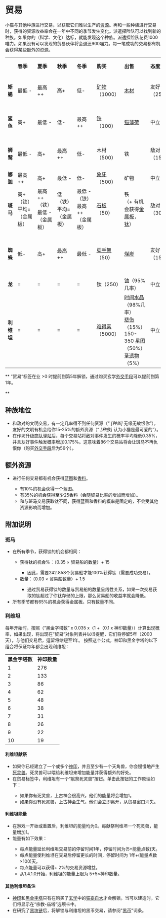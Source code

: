 # 贸易

  小猫与其他种族进行交易，以获取它们难以生产的<a href="?file=003-资源大全/005-资源介绍">资源</a>。再和一些种族进行交易时，获得的资源收益率会在一年中不同的季节发生变化。派遣探险队可以找到新的种族，如果你的（科学、文化）达标，就能发现这个种族。派遣探险队花费1000喵力。如果没有可以发现的贸易伙伴将会退还900喵力。每一笔成功的交易都有机会获得某些额外的资源。

  <table class="tb-maoyi">
   <tbody>
<tr>
<td></td>
<td><strong>春季</strong></td>
<td><strong>夏季</strong></td>
<td><strong>秋季</strong></td>
<td><strong>冬季</strong></td>
<td><strong>购买</strong></td>
<td><strong>出售</strong></td>
<td><strong>态度</strong></td>
<td><strong>先决条件</strong></td>
</tr>
<tr>
<td><strong>蜥蜴</strong></td>
<td>最低 - </td>
<td>最高++</td>
<td>高+</td>
<td>低-</td>
<td><a href="?file=003-资源大全/03-矿物">矿物</a>（1000）</td>
<td><a href="?file=003-资源大全/02-木材">木材</a></td>
<td>友好（25%）</td>
<td>发展到20年以上</td>
</tr>
<tr>
<td><strong>鲨鱼</strong></td>
<td>高+</td>
<td>最低 - </td>
<td>低-</td>
<td>最高++</td>
<td><a href="?file=003-资源大全/05-铁">铁</a>（100）</td>
<td><a href="?file=003-资源大全/01-猫薄荷">猫薄荷</a></td>
<td>中立</td>
<td>发展到20年以上</td>
</tr>
<tr>
<td><strong>狮鹫</strong></td>
<td>最低 - </td>
<td>高+</td>
<td>最高++</td>
<td>低-</td>
<td>木材（500）</td>
<td>铁</td>
<td>敌对（15%）</td>
<td>发展到20年以上</td>
</tr>
<tr>
<td><strong>娜迦</strong></td>
<td>最高++</td>
<td>高+</td>
<td>最低 - </td>
<td>低-</td>
<td><a href="?file=003-资源大全/43-象牙">象牙</a>（500）</td>
<td>矿物</td>
<td>中立</td>
<td>1500 <a href="?file=003-资源大全/15-文化">文化</a></td>
</tr>
<tr>
<td><strong>斑马</strong></td>
<td>高+（铁）<br style="clear:both" />平均=（金属板）</td>
<td>最高++（铁）<br style="clear:both" />最低 - （金属板）</td>
<td>低（铁）<br style="clear:both" />平均=（金属板）</td>
<td>最低 - （铁）<br style="clear:both" />最高++（金属板）</td>
<td><a href="?file=003-资源大全/28-石板">石板</a>（50）</td>
<td>铁<br style="clear:both" />（+ 有机会获得<a href="?file=003-资源大全/30-金属板">金属板</a>，<a href="?file=003-资源大全/09-钛">钛</a>）</td>
<td>敌对（30%）</td>
<td><a href="?file=003-资源大全/26-贸易船">船</a></td>
</tr>
<tr>
<td><strong>蜘蛛</strong></td>
<td>低-</td>
<td>高+</td>
<td>最高++</td>
<td>最低 - </td>
<td><a href="?file=003-资源大全/25-脚手架">脚手架</a>（50）</td>
<td><a href="?file=003-资源大全/04-煤">煤炭</a></td>
<td>友好（15%）</td>
<td>100<a href="?file=003-资源大全/26-贸易船">船，<br style="clear:both" /><a href="?file=001-猫咪百科/03-科学">科学</a>上限达到125K</td>
</tr>
<tr>
<td><strong>龙</strong></td>
<td>=</td>
<td>=</td>
<td>=</td>
<td>=</td>
<td>钛（250）</td>
<td><a href="?file=003-资源大全/10-铀">铀</a>（95%几率）</td>
<td>中立</td>
<td><a href="?file=001-猫咪百科/03-科学/01-科学#核裂变">核裂变</a></td>
</tr>
<tr>
<td><strong>利维坦</strong></td>
<td>=</td>
<td>=</td>
<td>=</td>
<td>=</td>
<td><a href="?file=003-资源大全/11-难得素">难得素</a>（5000）</td>
<td><a href="?file=003-资源大全/20-时间水晶">时间水晶</a>（98%几率）<br style="clear:both" /> <a href="?file=003-资源大全/21-悲伤">悲伤</a>（15%）<br style="clear:both" />150-350 <a href="?file=003-资源大全/19-星图">星图</a>（50%）<br style="clear:both" /><a href="#relic">圣遗物</a>（5%）</td>
<td>中立</td>
<td><a href="?file=001-猫咪百科/06-宗教/001-庙塔#黑金字塔">黑金字塔</a></td>
</tr>
   </tbody>
</table>

** “贸易”标签在业 >0 时提前到第5年解锁，通过购买玄学<a href="?file=001-猫咪百科/03-科学/02-玄学#外交手段">外交手段</a>可以提前到第1年。<br style="clear:both" /> <br style="clear:both" /> **

## 种族地位

  <ul>
   <li>和敌对的文明交易，有一定几率得不到任何资源（“ <em>[种族]</em> 无缘无故恨你”），友好的文明有机会给你15-25%的额外资源（“ <em>[种族]</em> 认为小猫是最可爱的”）。</li>
   <li>在作坊升级<a href="?file=001-猫咪百科/04-工坊/01-升级#商队驿站">商队驿站</a>后，每个交易站将敌对事件发生的概率平均降低0.35%，并且友好事件触发概率增加0.175%。这意味着86个交易站将会让斑马不再仇恨你（购买<a href="?file=001-猫咪百科/03-科学/02-玄学#外交手段">外交手段</a>后为56个）。</li>
  </ul>

## 额外资源
  <ul>
   <li>进行任何交易都有机会获得<a href="?file=003-资源大全/37-蓝图">蓝图</a>和<a href="?file=003-资源大全/44-香料">香料</a>。</li>
   <ul>
<li> 有10%的机会获得一个蓝图。</li>
<li> 有35%的机会获得至少25香料（会随贸易比率的增加而增加）。</li>
<li> 和与斑马交易获取钛不同，获得蓝图和香料的概率是固定的，不会受其他资源影响而增加。</li>
   </ul>
  </ul>

## 附加说明

### 斑马
   <ul>
<li> 在所有季节，获得钛的机会都相同：</li>
<ul>
<li> 获得钛的机会%：（0.35 × 贸易船的数量）+ 15 </li>
<ul>
 <li> 因此，需要242.858个贸易船才能100%获得钛（需要成功交易）。</li>
</ul>
<li> 数量：（0.03 × 贸易船数量）+ 1.5</li>
<ul>
 <li> 通过贸易获得钛的数量与贸易船的数量呈线性关系，如果一次交易获取的钛超过了你钛存储的上限，那么贸易船的收益率就会降低。</li>
</ul>
</ul>
<li> 所有季节都有65%的机会获得金属板。只有数量不同。</li>
   </ul>

### 利维坦

   每年开始时，按照（“黑金字塔数” x 0.035 x（1 +（0.1 x 神印数量））计算出现概率，如果出现，将出现在“贸易”对象列表并以(!)提醒，它们将停留5年（2000天），与他们交易后，逗留将缩短至1年。
   按照这个公式，神印和黑金字塔的以下组合将保证每年都会出现利维坦：

   <table class="wikitable">
<tbody>
<tr>
 <td><strong>黑金字塔数</strong></td>
 <td><strong>神印数量</strong></td>
</tr>
<tr>
 <td>1 </td>
 <td colspan="1" rowspan="1">276</td>
</tr>
<tr>
 <td>2 </td>
 <td colspan="1" rowspan="1">133</td>
</tr>
<tr>
 <td>3 </td>
 <td colspan="1" rowspan="1">86</td>
</tr>
<tr>
 <td>4 </td>
 <td colspan="1" rowspan="1">62</td>
</tr>
<tr>
 <td>5 </td>
 <td colspan="1" rowspan="1">48</td>
</tr>
<tr>
 <td>6 </td>
 <td colspan="1" rowspan="1">38</td>
</tr>
<tr>
 <td>7 </td>
 <td colspan="1" rowspan="1">31</td>
</tr>
<tr>
 <td>8 </td>
 <td colspan="1" rowspan="1">26</td>
</tr>
<tr>
 <td>9 </td>
 <td colspan="1" rowspan="1">22</td>
</tr>
<tr>
 <td>10</td>
 <td colspan="1" rowspan="1">19</td>
</tr>
</tbody>
   </table>

 #### 利维坦献祭
 <ul>
<li>如果你已经建立了一个或多个<a href="?file=001-猫咪百科/06-宗教/001-庙塔#神印">神印</a>，并且至少有一个天角兽，你会慢慢地产生<a href="?file=003-资源大全/47-死灵兽">死灵兽</a>。死灵兽可以喂给利维坦来增加能量并获得额外的好处。</li>
<li>在贸易标签中，利维坦有一个“献祭死灵兽”按钮。单击此按钮的工作原理如下：</li>
<ul>
 <li> 如果你有死灵兽，上古神会很高兴，他们的能量将会增加1。</li>
 <li> 如果你没有死灵兽，上古神会生气，他们会立即离开，从贸易窗口消失。</li>
</ul>
</ul>

 #### 利维坦能量
<ul>
<li> 在游戏一开始或重置后，利维坦的能量均为0。每献祭利维坦一个死灵兽，能量增加1。</li>
<li> 能量有如下效果：</li>
<ul>
 <li> 每点能量延长利维坦交易前的停留时间1年，停留时间为(5+能量点数)天。</li>
 <li> 每点能量使利维坦在交易后停留更长的时间，停留时间为 1年+(能量点数×100)天。</li>
 <li> 每点能量可以获得+ 2%的交易资源增益。</li>
<li> 从1.4.1.0开始，利维坦的能量上限为 5+5×神印数量。</li>
</ul>
</ul>

#### 其他利维坦备注
<ul>
<li> <a href=?file=001-猫咪百科/06-宗教/001-庙塔#神印">神印</a>和<a href="?file=001-猫咪百科/06-宗教/001-庙塔#黑金字塔">黑金字塔</a>只有在购买了<a href="?file=001-猫咪百科/03-科学/02-玄学#玄学">玄学</a>中的<a href="?file=001-猫咪百科/03-科学/02-玄学#狂妄自大">狂妄自大</a>才会解锁。当可以建造时，它们将显示在“宗教-庙塔”选项卡中。</li>
<li> 在研究了<a href="?file=001-猫咪百科/03-科学/01-科学#黑块链">黑块链</a>后，将解锁与利维坦的黑币交易，请参阅"<a href="?file=003-资源大全/54-黑币#黑币">黑币</a>"词条。</li>
</ul>
